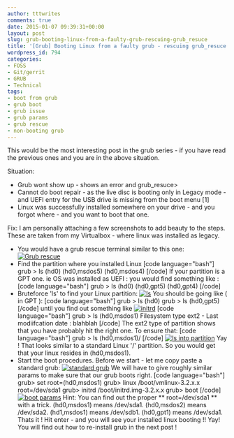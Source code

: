 ```yaml
---
author: tttwrites
comments: true
date: 2015-01-07 09:39:31+00:00
layout: post
slug: grub-booting-linux-from-a-faulty-grub-rescuing-grub_resuce
title: '[Grub] Booting Linux from a faulty grub - rescuing grub_resuce'
wordpress_id: 794
categories:
- FOSS
- Git/gerrit
- GRUB
- Technical
tags:
- boot from grub
- grub boot
- grub issue
- grub params
- grub rescue
- non-booting grub
---
```


This would be the most interesting post in the grub series - if you have read the previous ones and you are in the above situation. 

Situation: 
* Grub wont show up - shows an error and grub_resuce> 
* Cannot do boot repair - as the live disc is booting only in Legacy mode - and UEFI entry for the USB drive is missing from the boot menu [1]
* Linux was successfully installed somewhere on your drive - and you forgot where - and you want to boot that one.

Fix: 
I am personally attaching a few screenshots to add beauty to the steps. These are taken from my Virtualbox - where linux was installed as legacy.
* You would have a grub rescue terminal similar to this one: 
[![Grub rescue](https://tttwrites.files.wordpress.com/2015/01/selection_001.png?w=620)](https://tttwrites.files.wordpress.com/2015/01/selection_001.png)
* Find the partition where you installed Linux
[code language="bash"]
grub > ls
(hd0) (hd0,msdos5) (hd0,msdos4)
[/code]
If your partition is a GPT one. ie OS was installed as UEFI : you would find something like :
[code language="bash"]
grub > ls
(hd0) (hd0,gpt5) (hd0,gpt4)
[/code]
* Bruteforce 'ls' to find your Linux partition:
[![ls](https://tttwrites.files.wordpress.com/2015/01/selection_002.png?w=620)](https://tttwrites.files.wordpress.com/2015/01/selection_002.png)
You should be going like ( in GPT ):
[code language="bash"]
grub > ls (hd0) 
grub > ls (hd0,gpt5)
[/code]
until you find out something like 
[![initrd](https://tttwrites.files.wordpress.com/2015/01/selection_006.png)](https://tttwrites.files.wordpress.com/2015/01/selection_006.png)
[code language="bash"]
grub > ls (hd0,msdos1)
Filesystem type ext2 - Last modiifcation date : blahblah
[/code]
The ext2 type of partition shows that you have probably hit the right one. To ensure that:
[code language="bash"]
grub > ls (hd0,msdos1)/
[/code]
[![ls into partition](https://tttwrites.files.wordpress.com/2015/01/selection_003.png?w=620)](https://tttwrites.files.wordpress.com/2015/01/selection_003.png)
Yay ! That looks similar to a standard Linux '/' partition. So you would get that your linux resides in (hd0,msdos1).
* Start the boot procedures.
Before we start - let me copy paste a standard grub: 
[![standard grub](https://tttwrites.files.wordpress.com/2015/01/selection_004.png?w=620)](https://tttwrites.files.wordpress.com/2015/01/selection_004.png)
We will have to give roughly similar params to make sure that our grub boots right.
[code language="bash"]
grub> set root=(hd0,msdos1)
grub> linux /boot/vmlinux-3.2.x.x  root=/dev/sda1
grub> initrd /boot/initrd.img-3.2.x.x 
grub> boot
[/code]
[![boot params](https://tttwrites.files.wordpress.com/2015/01/selection_005.png?w=620)](https://tttwrites.files.wordpress.com/2015/01/selection_005.png)
Hint: You can find out the proper ** root=/dev/sda1 ** with a trick. 
(hd0,msdos1) means /dev/sda1.
(hd0,msdos2) means /dev/sda2.
(hd1,msdos1) means /dev/sdb1.
(hd0,gpt1) means /dev/sda1.
Thats it ! Hit enter - and you will see your installed linux booting !! Yay!
You will find out how to re-install grub in the next post !
